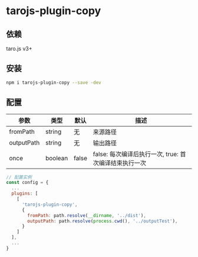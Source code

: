 # tarojs-plugin-copy

## 依赖
taro.js v3+

## 安装

```bash
npm i tarojs-plugin-copy --save -dev
```

## 配置

| 参数       | 类型    | 默认  | 描述                                                  |
| ---------- | ------- | ----- | ----------------------------------------------------- |
| fromPath   | string  | 无    | 来源路径                                              |
| outputPath | string  | 无    | 输出路径                                              |
| once       | boolean | false | false: 每次编译后执行一次, true: 首次编译结束执行一次 |

```javaScript
// 配置实例
const config = {
  ...
  plugins: [
    [
      'tarojs-plugin-copy',
      {
        fromPath: path.resolve(__dirname, '../dist'),
        outputPath: path.resolve(process.cwd(), '../outputTest'),
      }
    ]
  ],
  ...
}

```